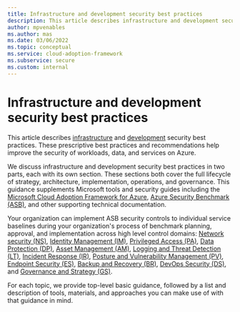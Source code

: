 ```yaml
---
title: Infrastructure and development security best practices
description: This article describes infrastructure and development security best practices.
author: mpvenables
ms.author: mas
ms.date: 03/06/2022
ms.topic: conceptual
ms.service: cloud-adoption-framework
ms.subservice: secure
ms.custom: internal
---
```


# Infrastructure and development security best practices

This article describes [infrastructure](infrastructure-security-overview.md) and [development](development-security-strategy-overview.md) security best practices. These prescriptive best practices and recommendations help improve the security of workloads, data, and services on Azure. 

We discuss infrastructure and development security best practices in two parts, each with its own section. These sections both cover the full lifecycle of strategy, architecture, implementation, operations, and governance. This guidance supplements Microsoft tools and security guides including the [Microsoft Cloud Adoption Framework for Azure](/azure/cloud-adoption-framework/overview), [Azure Security Benchmark (ASB)](/security/benchmark/azure/introduction), and other supporting technical documentation. 

Your organization can implement ASB security controls to individual service baselines during your organization's process of benchmark planning, approval, and implementation across high level control domains: [Network security (NS)](/security/benchmark/azure/security-controls-v3-network-security), [Identity Management (IM)](/security/benchmark/azure/security-controls-v3-identity-management), [Privileged Access (PA)](/security/benchmark/azure/security-controls-v3-privileged-access), [Data Protection (DP)](/security/benchmark/azure/security-controls-v3-data-protection), [Asset Management (AM)](/security/benchmark/azure/security-controls-v3-asset-management), [Logging and Threat Detection (LT)](/security/benchmark/azure/security-controls-v2-logging-threat-detection), [Incident Response (IR)](/security/benchmark/azure/security-controls-v3-incident-response), [Posture and Vulnerability Management (PV)](/security/benchmark/azure/security-controls-v3-posture-vulnerability-management), [Endpoint Security (ES)](/security/benchmark/azure/security-controls-v3-endpoint-security), [Backup and Recovery (BR)](/security/benchmark/azure/security-controls-v3-backup-recovery), [DevOps Security (DS)](/security/benchmark/azure/security-controls-v3-devops-security), and [Governance and Strategy (GS)](/security/benchmark/azure/security-controls-v3-governance-strategy).

For each topic, we provide top-level basic guidance, followed by a list and description of tools, materials, and approaches you can make use of with that guidance in mind.
